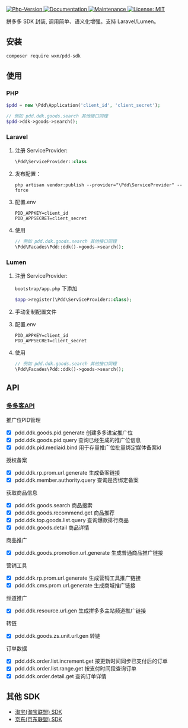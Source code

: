 <p>
  <a href="https://github.com/qq15725/taobao-sdk" target="_blank">
    <img alt="Php-Version" src="https://img.shields.io/packagist/php-v/wxm/pdd-sdk.svg" />
  </a>
  <a href="https://github.com/qq15725/pdd-sdk" target="_blank">
    <img alt="Documentation" src="https://img.shields.io/badge/documentation-yes-brightgreen.svg" />
  </a>
  <a href="https://github.com/qq15725/pdd-sdk/graphs/commit-activity" target="_blank">
    <img alt="Maintenance" src="https://img.shields.io/badge/Maintained%3F-yes-green.svg" />
  </a>
  <a href="https://github.com/qq15725/pdd-sdk/blob/master/LICENSE" target="_blank">
    <img alt="License: MIT" src="https://img.shields.io/badge/License-MIT-yellow.svg" />
  </a>
</p>

拼多多 SDK 封装, 调用简单、语义化增强。支持 Laravel/Lumen。 

## 安装

```bash
composer require wxm/pdd-sdk
```

## 使用

### PHP 

```php
$pdd = new \Pdd\Application('client_id', 'client_secret');

// 例如 pdd.ddk.goods.search 其他接口同理
$pdd->ddk->goods->search();
```

### Laravel

1. 注册 ServiceProvider:
    ```php
    \Pdd\ServiceProvider::class
    ```
    
2. 发布配置：
    ```shell
    php artisan vendor:publish --provider="\Pdd\ServiceProvider" --force
    ```
    
3. 配置.env
    ```dotenv
    PDD_APPKEY=client_id
    PDD_APPSECRET=client_secret
    ```
    
4. 使用
    ```php
    // 例如 pdd.ddk.goods.search 其他接口同理
    \Pdd\Facades\Pdd::ddk()->goods->search();
    ```
    
### Lumen

1. 注册 ServiceProvider:
   
    `bootstrap/app.php` 下添加

    ```php
    $app->register(\Pdd\ServiceProvider::class);
    ``` 
2. 手动复制配置文件

3. 配置.env
    ```dotenv
    PDD_APPKEY=client_id
    PDD_APPSECRET=client_secret
    ```

4. 使用
    ```php
    // 例如 pdd.ddk.goods.search 其他接口同理
    \Pdd\Facades\Pdd::ddk()->goods->search();
    ```

## API

### [多多客API](https://jinbao.pinduoduo.com/third-party/rank)

推广位PID管理

- [x] pdd.ddk.goods.pid.generate 创建多多进宝推广位
- [x] pdd.ddk.goods.pid.query 查询已经生成的推广位信息
- [x] pdd.ddk.pid.mediaid.bind 用于存量推广位批量绑定媒体备案id

授权备案

- [x] pdd.ddk.rp.prom.url.generate 生成备案链接
- [x] pdd.ddk.member.authority.query 查询是否绑定备案

获取商品信息

- [x] pdd.ddk.goods.search 商品搜索
- [x] pdd.ddk.goods.recommend.get 商品推荐
- [x] pdd.ddk.top.goods.list.query 查询爆款排行商品
- [x] pdd.ddk.goods.detail 商品详情

商品推广

- [x] pdd.ddk.goods.promotion.url.generate 生成普通商品推广链接

营销工具

- [x] pdd.ddk.rp.prom.url.generate 生成营销工具推广链接
- [x] pdd.ddk.cms.prom.url.generate 生成商城推广链接

频道推广

- [x] pdd.ddk.resource.url.gen 生成拼多多主站频道推广链接

转链

- [x] pdd.ddk.goods.zs.unit.url.gen 转链

订单数据

- [x] pdd.ddk.order.list.increment.get 按更新时间同步已支付后的订单
- [x] pdd.ddk.order.list.range.get 按支付时间段查询订单
- [x] pdd.ddk.order.detail.get 查询订单详情 

## 其他 SDK

 - [淘宝(淘宝联盟) SDK](https://github.com/qq15725/taobao-sdk)
 - [京东(京东联盟) SDK](https://github.com/qq15725/jd-sdk)